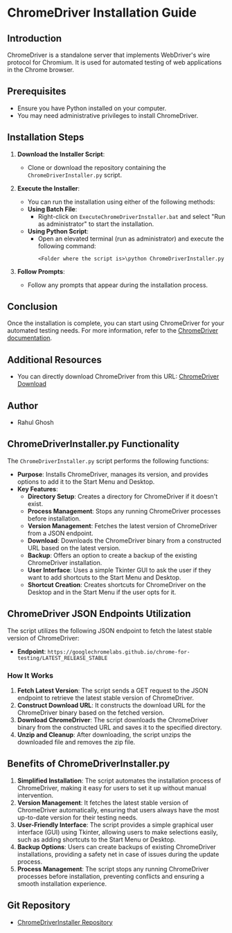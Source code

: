 # ChromeDriver Installation Guide

## Introduction
ChromeDriver is a standalone server that implements WebDriver's wire protocol for Chromium. It is used for automated testing of web applications in the Chrome browser.

## Prerequisites
- Ensure you have Python installed on your computer.
- You may need administrative privileges to install ChromeDriver.

## Installation Steps
1. **Download the Installer Script**:
   - Clone or download the repository containing the `ChromeDriverInstaller.py` script.

2. **Execute the Installer**:
   - You can run the installation using either of the following methods:
   - **Using Batch File**:
     - Right-click on `ExecuteChromeDriverInstaller.bat` and select "Run as administrator" to start the installation.
   - **Using Python Script**:
     - Open an elevated terminal (run as administrator) and execute the following command:
       ```
       <Folder where the script is>\python ChromeDriverInstaller.py
       ```

3. **Follow Prompts**:
   - Follow any prompts that appear during the installation process.

## Conclusion
Once the installation is complete, you can start using ChromeDriver for your automated testing needs. For more information, refer to the [ChromeDriver documentation](https://chromedriver.chromium.org/).

## Additional Resources
- You can directly download ChromeDriver from this URL: [ChromeDriver Download](https://googlechromelabs.github.io/chrome-for-testing/)

## Author
- Rahul Ghosh

## ChromeDriverInstaller.py Functionality
The `ChromeDriverInstaller.py` script performs the following functions:
- **Purpose**: Installs ChromeDriver, manages its version, and provides options to add it to the Start Menu and Desktop.
- **Key Features**:
  - **Directory Setup**: Creates a directory for ChromeDriver if it doesn't exist.
  - **Process Management**: Stops any running ChromeDriver processes before installation.
  - **Version Management**: Fetches the latest version of ChromeDriver from a JSON endpoint.
  - **Download**: Downloads the ChromeDriver binary from a constructed URL based on the latest version.
  - **Backup**: Offers an option to create a backup of the existing ChromeDriver installation.
  - **User Interface**: Uses a simple Tkinter GUI to ask the user if they want to add shortcuts to the Start Menu and Desktop.
  - **Shortcut Creation**: Creates shortcuts for ChromeDriver on the Desktop and in the Start Menu if the user opts for it.

## ChromeDriver JSON Endpoints Utilization
The script utilizes the following JSON endpoint to fetch the latest stable version of ChromeDriver:

- **Endpoint**: `https://googlechromelabs.github.io/chrome-for-testing/LATEST_RELEASE_STABLE`

### How It Works
1. **Fetch Latest Version**: The script sends a GET request to the JSON endpoint to retrieve the latest stable version of ChromeDriver.
2. **Construct Download URL**: It constructs the download URL for the ChromeDriver binary based on the fetched version.
3. **Download ChromeDriver**: The script downloads the ChromeDriver binary from the constructed URL and saves it to the specified directory.
4. **Unzip and Cleanup**: After downloading, the script unzips the downloaded file and removes the zip file.

## Benefits of ChromeDriverInstaller.py
1. **Simplified Installation**: The script automates the installation process of ChromeDriver, making it easy for users to set it up without manual intervention.
2. **Version Management**: It fetches the latest stable version of ChromeDriver automatically, ensuring that users always have the most up-to-date version for their testing needs.
3. **User-Friendly Interface**: The script provides a simple graphical user interface (GUI) using Tkinter, allowing users to make selections easily, such as adding shortcuts to the Start Menu or Desktop.
4. **Backup Options**: Users can create backups of existing ChromeDriver installations, providing a safety net in case of issues during the update process.
5. **Process Management**: The script stops any running ChromeDriver processes before installation, preventing conflicts and ensuring a smooth installation experience.

## Git Repository
- [ChromeDriverInstaller Repository](https://github.com/otakurg/ChromeDriverInstaller.git)
